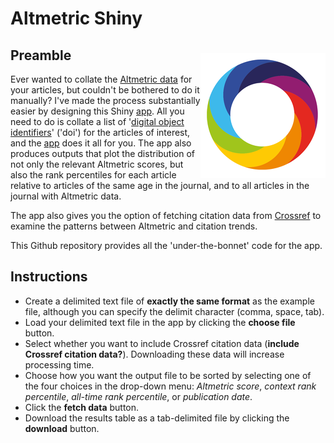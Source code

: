 # Altmetric Shiny

<img align="right" src="www/altmetric_logo.png" alt="Altmetric" width="200" style="margin-top: 20px">

## Preamble
Ever wanted to collate the <a href="https://www.altmetric.com/about-altmetrics/what-are-altmetrics/">Altmetric data</a> for your articles, but couldn't be bothered to do it manually? I've made the process substantially easier by designing this Shiny <a href="https://cjabradshaw.shinyapps.io/AltmetricShiny/">app</a>. All you need to do is collate a list of '<a href="https://www.doi.org/">digital object identifiers</a>' ('doi') for the articles of interest, and the <a href="https://cjabradshaw.shinyapps.io/AltmetricShiny/">app</a> does it all for you. The app also produces outputs that plot the distribution of not only the relevant Altmetric scores, but also the rank percentiles for each article relative to articles of the same age in the journal, and to all articles in the journal with Altmetric data.

The app also gives you the option of fetching citation data from <a href="https://www.crossref.org/">Crossref</a> to examine the patterns between Altmetric and citation trends.

This Github repository provides all the 'under-the-bonnet' code for the app.

## Instructions
- Create a delimited text file of <strong>exactly the same format</strong> as the example file, although you can specify the delimit character (comma, space, tab).
- Load your delimited text file in the app by clicking the <strong>choose file</strong> button.
- Select whether you want to include Crossref citation data (<strong>include Crossref citation data?</strong>). Downloading these data will increase processing time.
- Choose how you want the output file to be sorted by selecting one of the four choices in the drop-down menu: <em>Altmetric score</em>, <em>context rank percentile</em>, <em>all-time rank percentile</em>, or <em>publication date</em>.
- Click the <strong>fetch data</strong> button.
- Download the results table as a tab-delimited file by clicking the <strong>download</strong> button.
